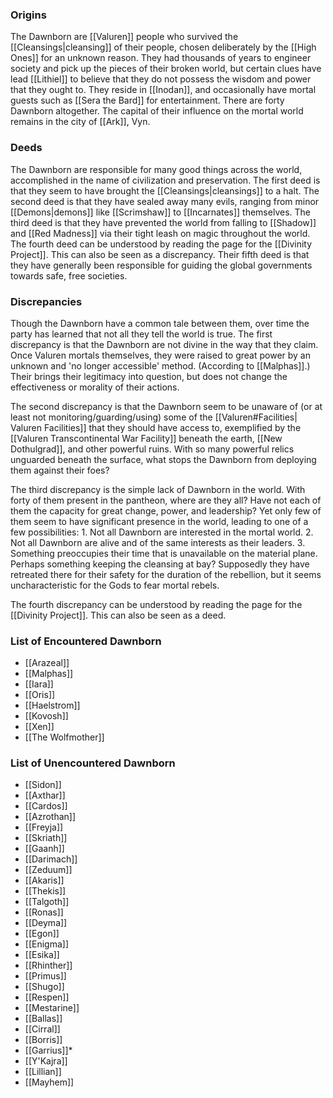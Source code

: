 ### Origins
The Dawnborn are [[Valuren]] people who survived the [[Cleansings|cleansing]] of their people, chosen deliberately by the [[High Ones]] for an unknown reason. They had thousands of years to engineer society and pick up the pieces of their broken world, but certain clues have lead [[Lithiel]] to believe that they do not possess the wisdom and power that they ought to. They reside in [[Inodan]], and occasionally have mortal guests such as [[Sera the Bard]] for entertainment. There are forty Dawnborn altogether. The capital of their influence on the mortal world remains in the city of [[Ark]], Vyn.

### Deeds
The Dawnborn are responsible for many good things across the world, accomplished in the name of civilization and preservation.
The first deed is that they seem to have brought the [[Cleansings|cleansings]] to a halt.
The second deed is that they have sealed away many evils, ranging from minor [[Demons|demons]] like [[Scrimshaw]] to [[Incarnates]] themselves.
The third deed is that they have prevented the world from falling to [[Shadow]] and [[Red Madness]] via their tight leash on magic throughout the world.
The fourth deed can be understood by reading the page for the [[Divinity Project]]. This can also be seen as a discrepancy.
Their fifth deed is that they have generally been responsible for guiding the global governments towards safe, free societies.


### Discrepancies
Though the Dawnborn have a common tale between them, over time the party has learned that not all they tell the world is true.
The first discrepancy is that the Dawnborn are not divine in the way that they claim. Once Valuren mortals themselves, they were raised to great power by an unknown and 'no longer accessible' method. (According to [[Malphas]].) Their brings their legitimacy into question, but does not change the effectiveness or morality of their actions. 

The second discrepancy is that the Dawnborn seem to be unaware of (or at least not monitoring/guarding/using) some of the [[Valuren#Facilities| Valuren Facilities]]  that they should have access to, exemplified by the [[Valuren Transcontinental War Facility]] beneath the earth, [[New Dothulgrad]], and other powerful ruins. With so many powerful relics unguarded beneath the surface, what stops the Dawnborn from deploying them against their foes?

The third discrepancy is the simple lack of Dawnborn in the world. With forty of them present in the pantheon, where are they all? Have not each of them the capacity for great change, power, and leadership? Yet only few of them seem to have significant presence in the world, leading to one of a few possibilities: 1. Not all Dawnborn are interested in the mortal world. 2. Not all Dawnborn are alive and of the same interests as their leaders. 3. Something preoccupies their time that is unavailable on the material plane. Perhaps something keeping the cleansing at bay? Supposedly they have retreated there for their safety for the duration of the rebellion, but it seems uncharacteristic for the Gods to fear mortal rebels.

The fourth discrepancy can be understood by reading the page for the [[Divinity Project]]. This can also be seen as a deed.

### List of Encountered Dawnborn
 - [[Arazeal]]
 - [[Malphas]]
 - [[Iara]]
 - [[Oris]] 
 - [[Haelstrom]]
 - [[Kovosh]]
 - [[Xen]]
 - [[The Wolfmother]]

### List of Unencountered Dawnborn
 - [[Sidon]]
 - [[Axthar]]
 - [[Cardos]]
 - [[Azrothan]]
 - [[Freyja]]
 - [[Skriath]]
 - [[Gaanh]]
 - [[Darimach]]
 - [[Zeduum]]
 - [[Akaris]]
 - [[Thekis]]
 - [[Talgoth]]
 - [[Ronas]]
 - [[Deyma]]
 - [[Egon]]
 - [[Enigma]]
 - [[Esika]]
 - [[Rhinther]]
 - [[Primus]]
 - [[Shugo]]
 - [[Respen]]
 - [[Mestarine]]
 - [[Ballas]]
 - [[Cirral]]
 - [[Borris]]
 - [[Garrius]]*
 - [[Y'Kajra]]
 - [[Lillian]]
 - [[Mayhem]]
 